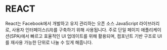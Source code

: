 # REACT

React는 Facebook에서 개발하고 유지 관리하는 오픈 소스 JavaScript 라이브러리로,
사용자 인터페이스(UI)를 구축하기 위해 사용됩니다.
주로 단일 페이지 애플리케이션(SPA)에서 빠르고 효율적인 UI 업데이트를 위해 활용되며,
컴포넌트 기반 구조로 UI를 재사용 가능한 단위로 나눌 수 있게 해줍니다.
